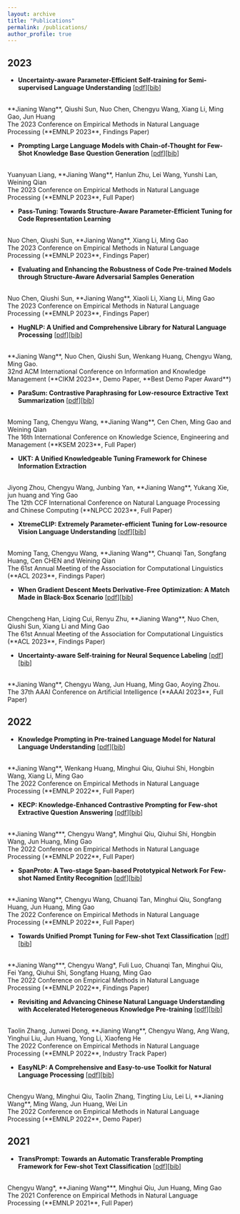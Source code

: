 ```yaml
---
layout: archive
title: "Publications"
permalink: /publications/
author_profile: true
---
```


<!-- {% if author.googlescholar %}
  You can also find my articles on <u><a href="{{author.googlescholar}}">my Google Scholar profile</a>.</u>
{% endif %}

{% include base_path %}

{% for post in site.publications reversed %}
  {% include archive-single.html %}
{% endfor %} -->

## 2023

- **Uncertainty-aware Parameter-Efficient Self-training for Semi-supervised Language Understanding** [[pdf](https://arxiv.org/pdf/2310.13022.pdf)][[bib](https://dblp.org/rec/journals/corr/abs-2310-13022.html?view=bibtex)]
<br>
**Jianing Wang**, Qiushi Sun, Nuo Chen, Chengyu Wang, Xiang Li, Ming Gao, Jun Huang
<br>
The 2023 Conference on Empirical Methods in Natural Language Processing (**EMNLP 2023**, Findings Paper)


- **Prompting Large Language Models with Chain-of-Thought for Few-Shot Knowledge Base Question Generation** [[pdf](https://arxiv.org/pdf/2310.08395.pdf)][[bib](https://dblp.org/rec/journals/corr/abs-2310-08395.html?view=bibtex)]
<br>
Yuanyuan Liang, **Jianing Wang**, Hanlun Zhu, Lei Wang, Yunshi Lan, Weining Qian
<br>
The 2023 Conference on Empirical Methods in Natural Language Processing (**EMNLP 2023**, Full Paper)


- **Pass-Tuning: Towards Structure-Aware Parameter-Efficient Tuning for Code Representation Learning** 
<br>
Nuo Chen, Qiushi Sun, **Jianing Wang**, Xiang Li, Ming Gao
<br>
The 2023 Conference on Empirical Methods in Natural Language Processing (**EMNLP 2023**, Findings Paper)


- **Evaluating and Enhancing the Robustness of Code Pre-trained Models through Structure-Aware Adversarial Samples Generation** 
<br>
Nuo Chen, Qiushi Sun, **Jianing Wang**, Xiaoli Li, Xiang Li, Ming Gao
<br>
The 2023 Conference on Empirical Methods in Natural Language Processing (**EMNLP 2023**, Findings Paper)


- **HugNLP: A Unified and Comprehensive Library for Natural Language Processing** [[pdf](https://arxiv.org/pdf/2302.14286)][[bib](https://dblp.org/rec/journals/corr/abs-2302-14286.html?view=bibtex)]
<br>
**Jianing Wang**, Nuo Chen, Qiushi Sun, Wenkang Huang, Chengyu Wang, Ming Gao.
<br>
32nd ACM International Conference on Information and Knowledge Management (**CIKM 2023**, Demo Paper, **Best Demo Paper Award**)


- **ParaSum: Contrastive Paraphrasing for Low-resource Extractive Text Summarization** [[pdf](https://link.springer.com/chapter/10.1007/978-3-031-40289-0_9)][[bib](https://dblp.org/rec/conf/ksem/TangWWCGQ23.html?view=bibtex)]
<br>
Moming Tang, Chengyu Wang, **Jianing Wang**, Cen Chen, Ming Gao and Weining Qian
<br>
The 16th International Conference on Knowledge Science, Engineering and Management (**KSEM 2023**, Full Paper)


- **UKT: A Unified Knowledgeable Tuning Framework for Chinese Information Extraction**
<br>
Jiyong Zhou, Chengyu Wang, Junbing Yan, **Jianing Wang**, Yukang Xie, jun huang and Ying Gao
<br>
The 12th CCF International Conference on Natural Language Processing and Chinese Computing (**NLPCC 2023**, Full Paper)


- **XtremeCLIP: Extremely Parameter-efficient Tuning for Low-resource Vision Language Understanding** [[pdf](https://aclanthology.org/2023.findings-acl.397.pdf)][[bib](https://dblp.org/rec/conf/acl/Tang0WTHCQ23.html?view=bibtex)]
<br>
Moming Tang, Chengyu Wang, **Jianing Wang**, Chuanqi Tan, Songfang Huang, Cen CHEN and Weining Qian
<br>
The 61st Annual Meeting of the Association for Computational Linguistics (**ACL 2023**, Findings Paper)

- **When Gradient Descent Meets Derivative-Free Optimization: A Match Made in Black-Box Scenario** [[pdf](https://aclanthology.org/2023.findings-acl.55.pdf)][[bib](https://dblp.org/rec/conf/acl/0004CZWCSLG23.html?view=bibtex)]
<br>
Chengcheng Han, Liqing Cui, Renyu Zhu, **Jianing Wang**, Nuo Chen, Qiushi Sun, Xiang Li and Ming Gao
<br>
The 61st Annual Meeting of the Association for Computational Linguistics (**ACL 2023**, Findings Paper)

- **Uncertainty-aware Self-training for Neural Sequence Labeling** [[pdf](https://arxiv.org/pdf/2302.08659)][[bib](https://dblp.org/rec/journals/corr/abs-2302-08659.html?view=bibtex)]
<br>
**Jianing Wang**, Chengyu Wang, Jun Huang, Ming Gao, Aoying Zhou.
<br>
The 37th AAAI Conference on Artificial Intelligence (**AAAI 2023**, Full Paper)

## 2022

- **Knowledge Prompting in Pre-trained Language Model for Natural Language Understanding** [[pdf](https://aclanthology.org/2022.emnlp-main.207.pdf)][[bib](https://aclanthology.org/2022.emnlp-main.207.bib)]
<br>
**Jianing Wang**, Wenkang Huang, Minghui Qiu, Qiuhui Shi, Hongbin Wang, Xiang Li, Ming Gao
<br>
The 2022 Conference on Empirical Methods in Natural Language Processing (**EMNLP 2022**, Full Paper)

<!-- <br> -->

- **KECP: Knowledge-Enhanced Contrastive Prompting for Few-shot Extractive Question Answering** [[pdf](https://aclanthology.org/2022.emnlp-main.206.pdf)][[bib](https://aclanthology.org/2022.emnlp-main.206.bib)]
<br>
**Jianing Wang***, Chengyu Wang*, Minghui Qiu, Qiuhui Shi, Hongbin Wang, Jun Huang, Ming Gao
<br>
The 2022 Conference on Empirical Methods in Natural Language Processing (**EMNLP 2022**, Full Paper)

<!-- <br> -->

- **SpanProto: A Two-stage Span-based Prototypical Network For Few-shot Named Entity Recognition** [[pdf](https://aclanthology.org/2022.emnlp-main.227.pdf)][[bib](https://aclanthology.org/2022.emnlp-main.227.bib)]
<br>
**Jianing Wang**, Chengyu Wang, Chuanqi Tan, Minghui Qiu, Songfang Huang, Jun Huang, Ming Gao
<br>
The 2022 Conference on Empirical Methods in Natural Language Processing (**EMNLP 2022**, Full Paper)

<!-- <br> -->

- **Towards Unified Prompt Tuning for Few-shot Text Classification** [[pdf](https://aclanthology.org/2022.findings-emnlp.37.pdf)][[bib](https://aclanthology.org/2022.emnlp-main.37.bib)]
<br>
**Jianing Wang***, Chengyu Wang*, Fuli Luo, Chuanqi Tan, Minghui Qiu, Fei Yang, Qiuhui Shi, Songfang Huang, Ming Gao
<br>
The 2022 Conference on Empirical Methods in Natural Language Processing (**EMNLP 2022**, Findings Paper)

<!-- <br> -->

- **Revisiting and Advancing Chinese Natural Language Understanding with Accelerated Heterogeneous Knowledge Pre-training** [[pdf](https://aclanthology.org/2022.emnlp-industry.57.pdf)][[bib](https://dblp.org/rec/conf/emnlp/ZhangDWWWLHLH22.html?view=bibtex)]
<br>
Taolin Zhang, Junwei Dong, **Jianing Wang**, Chengyu Wang, Ang Wang, Yinghui Liu, Jun Huang, Yong Li, Xiaofeng He
<br>
The 2022 Conference on Empirical Methods in Natural Language Processing (**EMNLP 2022**, Industry Track Paper)

<!-- <br> -->

- **EasyNLP: A Comprehensive and Easy-to-use Toolkit for Natural Language Processing** [[pdf](https://aclanthology.org/2022.emnlp-demos.3.pdf)][[bib](https://dblp.org/rec/conf/emnlp/WangQZLLWWHL22.html?view=bibtex)] 
<br>
Chengyu Wang, Minghui Qiu, Taolin Zhang, Tingting Liu, Lei Li, **Jianing Wang**, Ming Wang, Jun Huang, Wei Lin
<br>
The 2022 Conference on Empirical Methods in Natural Language Processing (**EMNLP 2022**, Demo Paper)

## 2021

- **TransPrompt: Towards an Automatic Transferable Prompting Framework for Few-shot Text Classification** [[pdf](https://aclanthology.org/2021.emnlp-main.221.pdf)][[bib](https://aclanthology.org/2021.emnlp-main.221.bib)]
<br>
Chengyu Wang*, **Jianing Wang***, Minghui Qiu, Jun Huang, Ming Gao
<br>
The 2021 Conference on Empirical Methods in Natural Language Processing (**EMNLP 2021**, Full Paper)
